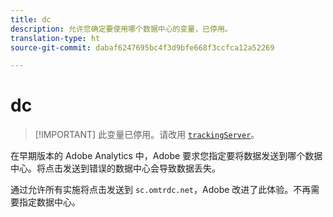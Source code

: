 ```yaml
---
title: dc
description: 允许您确定要使用哪个数据中心的变量，已停用。
translation-type: ht
source-git-commit: dabaf6247695bc4f3d9bfe668f3ccfca12a52269

---
```



# dc

>[!IMPORTANT] 此变量已停用。请改用 [`trackingServer`](trackingserver.md)。

在早期版本的 Adobe Analytics 中，Adobe 要求您指定要将数据发送到哪个数据中心。将点击发送到错误的数据中心会导致数据丢失。

通过允许所有实施将点击发送到 `sc.omtrdc.net`，Adobe 改进了此体验。不再需要指定数据中心。
